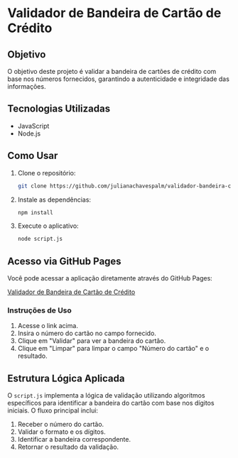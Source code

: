 # Validador de Bandeira de Cartão de Crédito

## Objetivo

O objetivo deste projeto é validar a bandeira de cartões de crédito com base nos números fornecidos, garantindo a autenticidade e integridade das informações.

## Tecnologias Utilizadas

- JavaScript
- Node.js

## Como Usar

1. Clone o repositório:
    ```bash
    git clone https://github.com/julianachavespalm/validador-bandeira-cartao.git
    ```
2. Instale as dependências:
    ```bash
    npm install
    ```
3. Execute o aplicativo:
    ```bash
    node script.js
    ```

## Acesso via GitHub Pages

Você pode acessar a aplicação diretamente através do GitHub Pages:

[Validador de Bandeira de Cartão de Crédito](https://julianachavespalm.github.io/validador-bandeira-cartao/)

### Instruções de Uso

1. Acesse o link acima.
2. Insira o número do cartão no campo fornecido.
3. Clique em "Validar" para ver a bandeira do cartão.
4. Clique em "Limpar" para limpar o campo "Número do cartão" e o resultado.

## Estrutura Lógica Aplicada

O `script.js` implementa a lógica de validação utilizando algoritmos específicos para identificar a bandeira do cartão com base nos dígitos iniciais. O fluxo principal inclui:

1. Receber o número do cartão.
2. Validar o formato e os dígitos.
3. Identificar a bandeira correspondente.
4. Retornar o resultado da validação.
